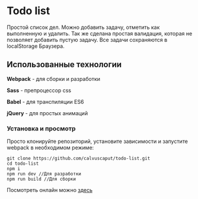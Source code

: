 # Todo list

Простой список дел. Можно добавить задачу, отметить как выполненную и удалить. Так же сделана простая валидация, которая не позволяет добавить пустую задачу. Все задачи сохраняются в localStorage Браузера.

## Использованные технологии

**Webpack** - для сборки и разработки

**Sass** - препроцессор css  

**Babel** - для транспиляции ES6 

**jQuery** - для простых анимаций  

### Установка и просмотр
Просто клонируйте репозиторий, установите зависимости и запустите webpack в необходимом режиме:
```
git clone https://github.com/calvuscaput/todo-list.git
cd todo-list
npm i
npm run dev //Для разработки
npm run build //Для сборки
```



Посмотреть онлайн можно  [здесь](https://calvuscaput.github.io/todo-list/)


